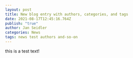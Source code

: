 ```yaml
---
layout: post
title: New blog entry with authors, categories, and tags
date: 2021-08-17T12:45:16.764Z
publish: "true"
author: Jan Seidler
categories: News
tags: news test authors and-so-on
---
```

this is a test text!